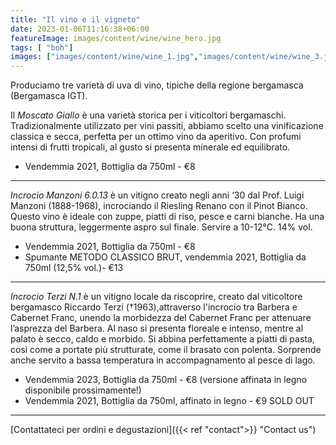 ```yaml
---
title: "Il vino e il vigneto"
date: 2023-01-06T11:16:38+06:00
featureImage: images/content/wine/wine_hero.jpg
tags: [ "boh"]
images: ["images/content/wine/wine_1.jpg","images/content/wine/wine_3.jpg","images/content/wine/wine_2.jpg"]
---
```

Produciamo tre varietà di uva di vino, tipiche della regione bergamasca (Bergamasca IGT).

Il *Moscato Giallo* è una varietà storica per i viticoltori bergamaschi. Tradizionalmente utilizzato per vini passiti, abbiamo scelto una vinificazione classica e secca, perfetta per un ottimo vino da aperitivo. Con profumi intensi di frutti tropicali, al gusto si presenta minerale ed equilibrato.
- Vendemmia 2021, Bottiglia da 750ml - €8

-----

*Incrocio Manzoni 6.0.13* è un vitigno creato negli anni ‘30 dal Prof. Luigi Manzoni (1888-1968), incrociando il Riesling Renano con il Pinot Bianco. Questo vino è ideale con zuppe, piatti di riso, pesce e carni bianche. Ha una buona struttura, leggermente aspro sul finale. Servire a 10-12°C. 14% vol.

- Vendemmia 2021, Bottiglia da 750ml - €8
- Spumante METODO CLASSICO BRUT, vendemmia 2021, Bottiglia da 750ml (12,5% vol.)- €13

-----

*Incrocio Terzi N.1* è un vitigno locale da riscoprire, creato dal viticoltore bergamasco Riccardo Terzi (†1963),attraverso l'incrocio tra Barbera e Cabernet Franc, unendo la morbidezza del Cabernet Franc per attenuare l’asprezza del Barbera. Al naso si presenta floreale e intenso, mentre al palato è secco, caldo e morbido. Si abbina perfettamente a piatti di pasta, così come a portate più strutturate, come il brasato con polenta. Sorprende anche servito a bassa temperatura in accompagnamento al pesce di lago.

- Vendemmia 2023, Bottiglia da 750ml - €8 (versione affinata in legno disponibile prossimamente!)
- Vendemmia 2021, Bottiglia da 750ml, affinato in legno - €9 SOLD OUT 

-----


[Contattateci per ordini e degustazioni]({{< ref "contact">}} "Contact us")
